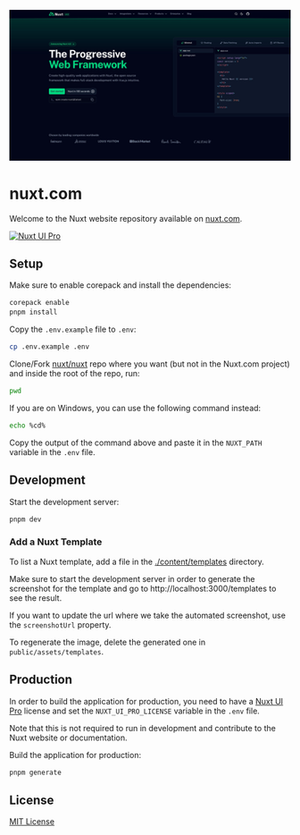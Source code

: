 <a href="https://nuxt.com"><img width="1200" alt="Nuxt Website" src="./public/website.jpg"></a>

# nuxt.com

Welcome to the Nuxt website repository available on [nuxt.com](https://nuxt.com).

[![Nuxt UI Pro](https://img.shields.io/badge/Made%20with-Nuxt%20UI%20Pro-00DC82?logo=nuxt.js&labelColor=020420)](https://ui.nuxt.com/pro)

## Setup

Make sure to enable corepack and install the dependencies:

```bash
corepack enable
pnpm install
```

Copy the `.env.example` file to `.env`:

```bash
cp .env.example .env
```

Clone/Fork [nuxt/nuxt](https://github.com/nuxt/nuxt) repo where you want (but not in the Nuxt.com project) and inside the root of the repo, run:

```bash
pwd
```

If you are on Windows, you can use the following command instead:

```bash
echo %cd%
```

Copy the output of the command above and paste it in the `NUXT_PATH` variable in the `.env` file.

## Development

Start the development server:

```bash
pnpm dev
```

### Add a Nuxt Template

To list a Nuxt template, add a file in the [./content/templates](./content/templates) directory.

Make sure to start the development server in order to generate the screenshot for the template and go to http://localhost:3000/templates to see the result.

If you want to update the url where we take the automated screenshot, use the `screenshotUrl` property.

To regenerate the image, delete the generated one in `public/assets/templates`.

## Production

In order to build the application for production, you need to have a [Nuxt UI Pro](https://ui.nuxt.com/pro) license and set the `NUXT_UI_PRO_LICENSE` variable in the `.env` file.

Note that this is not required to run in development and contribute to the Nuxt website or documentation.

Build the application for production:

```bash
pnpm generate
```

## License

[MIT License](./LICENSE)
